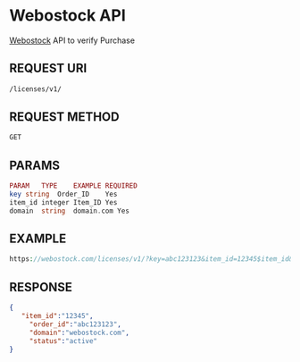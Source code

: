 # Webostock API
[Webostock](https://webostock.com/) API to verify Purchase

## REQUEST URI
```bash
/licenses/v1/
```

## REQUEST METHOD
```bash
GET
```

## PARAMS
```php
PARAM	TYPE	EXAMPLE	REQUIRED
key	string	Order_ID	Yes
item_id	integer	Item_ID	Yes
domain	string	domain.com Yes
```

## EXAMPLE
```php
https://webostock.com/licenses/v1/?key=abc123123&item_id=12345$item_id&domain=webostock.com
```

## RESPONSE
```json
{
   "item_id":"12345",
     "order_id":"abc123123",
     "domain":"webostock.com",
     "status":"active"
}
```

